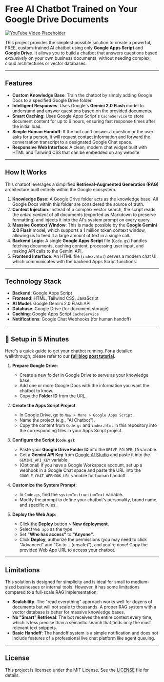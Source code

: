 # Free AI Chatbot Trained on Your Google Drive Documents

[![YouTube Video Placeholder](http://googleusercontent.com/youtube/3)](http://googleusercontent.com/youtube/com/watch?v=dQw4w9WgXcQ "Watch the Video Tutorial")

This project provides the simplest possible solution to create a powerful, FREE, custom-trained AI chatbot using only **Google Apps Script** and **Google Drive**. It allows you to build a chatbot that answers questions based *exclusively* on your own business documents, without needing complex cloud architectures or vector databases.

---

## Features

* **Custom Knowledge Base**: Train the chatbot by simply adding Google Docs to a specified Google Drive folder.
* **Intelligent Responses**: Uses Google's **Gemini 2.0 Flash** model to understand and answer questions based on the provided documents.
* **Smart Caching**: Uses Google Apps Script's `CacheService` to store document content for up to 6 hours, ensuring fast response times after the initial load.
* **Simple Human Handoff**: If the bot can't answer a question or the user asks for a person, it will request contact information and forward the conversation transcript to a designated Google Chat space.
* **Responsive Web Interface**: A clean, modern chat widget built with HTML and Tailwind CSS that can be embedded on any website.

---

## How It Works

This chatbot leverages a simplified **Retrieval-Augmented Generation (RAG)** architecture built entirely within the Google ecosystem.

1.  **Knowledge Base**: A Google Drive folder acts as the knowledge base. All Google Docs within this folder are considered the source of truth.
2.  **Context Injection**: Instead of a complex vector search, the script reads the *entire content* of all documents (exported as Markdown to preserve formatting) and injects it into the AI's system prompt on every query.
3.  **Massive Context Window**: This is made possible by the **Google Gemini 2.0 Flash** model, which supports a 1 million token context window, allowing us to feed it a large amount of text in a single call.
4.  **Backend Logic**: A single **Google Apps Script** file (`Code.gs`) handles fetching documents, caching content, processing user input, and making API calls to the Gemini API.
5.  **Frontend Interface**: An HTML file (`index.html`) serves a modern chat UI, which communicates with the backend Apps Script functions.

---

## Technology Stack

* **Backend**: Google Apps Script
* **Frontend**: HTML, Tailwind CSS, JavaScript
* **AI Model**: Google Gemini 2.0 Flash API
* **Database**: Google Drive (for document storage)
* **Caching**: Google Apps Script `CacheService`
* **Notifications**: Google Chat Webhooks (for human handoff)

---

## 🚀 Setup in 5 Minutes

Here's a quick guide to get your chatbot running. For a detailed walkthrough, please refer to our **[full blog post tutorial](https://your-blog-post-link-here.com)**.

1.  **Prepare Google Drive**:
    * Create a new folder in Google Drive to serve as your knowledge base.
    * Add one or more Google Docs with the information you want the chatbot to know.
    * Copy the **Folder ID** from the URL.

2.  **Create the Apps Script Project**:
    * In Google Drive, go to `New > More > Google Apps Script`.
    * Name the project (e.g., "AI Chatbot").
    * Copy the content from `Code.gs` and `index.html` in this repository into the corresponding files in your Apps Script project.

3.  **Configure the Script (`Code.gs`)**:
    * Paste your **Google Drive Folder ID** into the `DRIVE_FOLDER_ID` variable.
    * Get a **Gemini API Key** from [Google AI Studio](https://aistudio.google.com/) and paste it into the `GEMINI_API_KEY` variable.
    * (Optional) If you have a Google Workspace account, set up a webhook in a Google Chat space and paste the URL into the `GOOGLE_CHAT_WEBHOOK_URL` variable for human handoff.

4.  **Customize the System Prompt**:
    * In `Code.gs`, find the `systemInstructionText` variable.
    * Modify the prompt to define your chatbot's personality, brand name, and specific rules.

5.  **Deploy the Web App**:
    * Click the **Deploy** button > **New deployment**.
    * Select `Web app` as the type.
    * Set **"Who has access"** to **"Anyone"**.
    * Click **Deploy**, authorize the permissions (you may need to click "Advanced" and "Go to... (unsafe)"), and you're done! Copy the provided Web App URL to access your chatbot.

---

## Limitations

This solution is designed for simplicity and is ideal for small to medium-sized businesses or internal tools. However, it has some limitations compared to a full-scale RAG implementation:

* **Scalability**: The "read everything" approach works well for dozens of documents but will not scale to thousands. A proper RAG system with a vector database is better for massive knowledge bases.
* **No "Smart" Retrieval**: The bot receives the entire context every time, which is less precise than a semantic search that finds only the most relevant text snippets.
* **Basic Handoff**: The handoff system is a simple notification and does not include features of a professional live chat platform like agent queuing.

---

## License

This project is licensed under the MIT License. See the [LICENSE](LICENSE) file for details.
